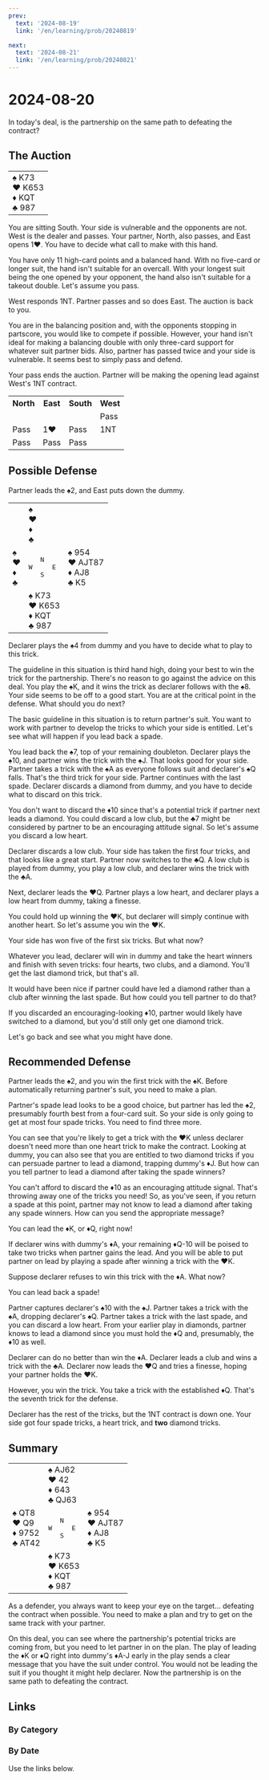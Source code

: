 ```yaml
---
prev:
  text: '2024-08-19'
  link: '/en/learning/prob/20240819'

next:
  text: '2024-08-21'
  link: '/en/learning/prob/20240821'
---
```


# 2024-08-20

In today's deal, is the partnership on the same path to defeating the contract?

<Badge type="tip" text="Defense"/>

## The Auction

<table class="hand">
	<tr>
		<td>♠ K73<br>♥ K653<br>♦ KQT<br>♣ 987</td>
	</tr>
</table>

You are sitting South. Your side is vulnerable and the opponents are not. West is the dealer and passes. Your partner, North, also passes, and East opens 1♥. You have to decide what call to make with this hand.

You have only 11 high-card points and a balanced hand. With no five-card or longer suit, the hand isn't suitable for an overcall. With your longest suit being the one opened by your opponent, the hand also isn't suitable for a takeout double. Let's assume you pass.

West responds 1NT. Partner passes and so does East. The auction is back to you.

You are in the balancing position and, with the opponents stopping in partscore, you would like to compete if possible. However, your hand isn't ideal for making a balancing double with only three-card support for whatever suit partner bids. Also, partner has passed twice and your side is vulnerable. It seems best to simply pass and defend.

Your pass ends the auction. Partner will be making the opening lead against West's 1NT contract.

<table class="auction">
	<tr>
		<th>North</th>
		<th>East</th>
		<th>South</th>
		<th>West</th>
	</tr>
	<tr>
		<td></td>
		<td></td>
		<td></td>
		<td>Pass</td>
	</tr>
	<tr>
		<td>Pass</td>
		<td>1♥</td>
		<td>Pass</td>
		<td>1NT</td>
	</tr>
	<tr>
		<td>Pass</td>
		<td>Pass</td>
		<td>Pass</td>
		<td></td>
	</tr>
</table>

## Possible Defense

Partner leads the ♠2, and East puts down the dummy.

<table class="deal">
	<tr>
		<td></td>
		<td>♠ <br>♥ <br>♦ <br>♣ </td>
		<td></td>
	</tr>
	<tr>
		<td>♠ <br>♥ <br>♦ <br>♣ </td>
		<td><pre>   N<br>W     E<br>   S</pre></td>
		<td>♠ 954<br>♥ AJT87<br>♦ AJ8<br>♣ K5</td>
	</tr>
	<tr>
		<td></td>
		<td>♠ K73<br>♥ K653<br>♦ KQT<br>♣ 987</td>
		<td></td>
	</tr>
</table>

Declarer plays the ♠4 from dummy and you have to decide what to
play to this trick.

The guideline in this situation is third hand high, doing your best to win the trick for the partnership. There's no reason to go against the advice on this deal. You play the ♠K, and it wins the trick as declarer follows with the ♠8. Your side seems to be off to a good start. You are at the critical point in the defense. What should you do next?

The basic guideline in this situation is to return partner's suit. You want to work with partner to develop the tricks to which your side is entitled. Let's see what will happen if you lead back a spade.

You lead back the ♠7, top of your remaining doubleton. Declarer plays the ♠10, and partner wins the trick with the ♠J. That looks good for your side. Partner takes a trick with the ♠A as everyone follows suit and declarer's ♠Q falls. That's the third trick for your side. Partner continues with the last spade. Declarer discards a diamond from dummy, and you have to decide what to discard on this trick.

You don't want to discard the ♦10 since that's a potential trick if partner next leads a diamond. You could discard a low club, but the ♣7 might be considered by partner to be an encouraging attitude signal. So let's assume you discard a low heart.

Declarer discards a low club. Your side has taken the first four tricks, and that looks like a great start. Partner now switches to the ♣Q. A low club is played from dummy, you play a low club, and declarer wins the trick with the ♣A.

Next, declarer leads the ♥Q. Partner plays a low heart, and declarer plays a low heart from dummy, taking a finesse.

You could hold up winning the ♥K, but declarer will simply continue with another heart. So let's assume you win the ♥K.

Your side has won five of the first six tricks. But what now?

Whatever you lead, declarer will win in dummy and take the heart winners and finish with seven tricks: four hearts, two clubs, and a diamond. You'll get the last diamond trick, but that's all.

It would have been nice if partner could have led a diamond rather than a club after winning the last spade. But how could you tell partner to do that?

If you discarded an encouraging-looking ♦10, partner would likely have switched to a diamond, but you'd still only get one diamond trick.

Let's go back and see what you might have done.

## Recommended Defense

Partner leads the ♠2, and you win the first trick with the ♠K. Before automatically returning partner's suit, you need to make a plan.

Partner's spade lead looks to be a good choice, but partner has led the ♠2, presumably fourth best from a four-card suit. So your side is only going to get at most four spade tricks. You need to find three more.

You can see that you're likely to get a trick with the ♥K unless declarer doesn't need more than one heart trick to make the contract. Looking at dummy, you can also see that you are entitled to two diamond tricks if you can persuade partner to lead a diamond, trapping dummy's ♦J. But how can you tell partner to lead a diamond after taking the spade winners?

You can't afford to discard the ♦10 as an encouraging attitude signal. That's throwing away one of the tricks you need! So, as you've seen, if you return a spade at this point, partner may not know to lead a diamond after taking any spade winners. How can you send the appropriate message?

You can lead the ♦K, or ♦Q, right now!

If declarer wins with dummy's ♦A, your remaining ♦Q-10 will be poised to take two tricks when partner gains the lead. And you will be able to put partner on lead by playing a spade after winning a trick with the ♥K.

Suppose declarer refuses to win this trick with the ♦A. What now?

You can lead back a spade!

Partner captures declarer's ♠10 with the ♠J. Partner takes a trick with the ♠A, dropping declarer's ♠Q. Partner takes a trick with the last spade, and you can discard a low heart. From your earlier play in diamonds, partner knows to lead a diamond since you must hold the ♦Q and, presumably, the ♦10 as well.

Declarer can do no better than win the ♦A. Declarer leads a club and wins a trick with the ♣A. Declarer now leads the ♥Q and tries a finesse, hoping your partner holds the ♥K. 

However, you win the trick. You take a trick with the established ♦Q. That's the seventh trick for the defense.

Declarer has the rest of the tricks, but the 1NT contract is down one. Your side got four spade tricks, a heart trick, and **two** diamond tricks.

## Summary

<table class="deal">
	<tr>
		<td></td>
		<td>♠ AJ62<br>♥ 42<br>♦ 643<br>♣ QJ63</td>
		<td></td>
	</tr>
	<tr>
		<td>♠ QT8<br>♥ Q9<br>♦ 9752<br>♣ AT42</td>
		<td><pre>   N<br>W     E<br>   S</pre></td>
		<td>♠ 954<br>♥ AJT87<br>♦ AJ8<br>♣ K5</td>
	</tr>
	<tr>
		<td></td>
		<td>♠ K73<br>♥ K653<br>♦ KQT<br>♣ 987</td>
		<td></td>
	</tr>
</table>

As a defender, you always want to keep your eye on the target... defeating the contract when possible. You need to make a plan and try to get on the same track with your partner.

On this deal, you can see where the partnership's potential tricks are coming from, but you need to let partner in on the plan. The play of leading the ♦K or ♦Q right into dummy's ♦A-J early in the play sends a clear message that you have the suit under control. You would not be leading the suit if you thought it might help declarer. Now the partnership is on the same path to defeating the contract.

## Links

[<Badge type="tip" text="Go to Practice"/>](/en/practice/prob/20240820)

### By Category

[<Badge type="tip" text="<--"/>](/en/learning/prob/20240817)
[<Badge type="tip" text="Calendar"/>](/en/learning/calendar/202408)
[<Badge type="tip" text="-->"/>](/en/learning/prob/20240827)

### By Date

Use the links below.
